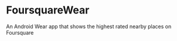 FoursquareWear
==============

An Android Wear app that shows the highest rated nearby places on Foursquare
